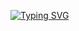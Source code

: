 [![Typing SVG](https://readme-typing-svg.demolab.com?font=Fira+Code&pause=1000&color=2DA959&center=true&vCenter=true&random=false&width=435&lines=Computer+Science+Professor;Programming+Language+Enthusiast+;Neovim+Advocate)](https://git.io/typing-svg)
<!--
**wpgoble/wpgoble** is a ✨ _special_ ✨ repository because its `README.md` (this file) appears on your GitHub profile.

Here are some ideas to get you started:

- 🔭 I’m currently working on ...
- 🌱 I’m currently learning ...
- 👯 I’m looking to collaborate on ...
- 🤔 I’m looking for help with ...
- 💬 Ask me about ...
- 📫 How to reach me: ...
- 😄 Pronouns: ...
- ⚡ Fun fact: ...
-->
